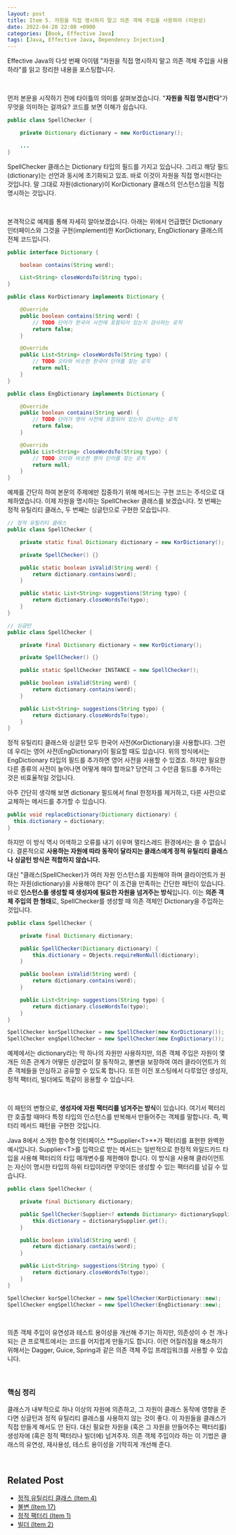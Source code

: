 ```yaml
---
layout: post
title: Item 5. 자원을 직접 명시하지 말고 의존 객체 주입을 사용하라 (미완성)
date: 2022-04-20 22:08 +0900
categories: [Book, Effective Java]
tags: [Java, Effective Java, Dependency Injection]
---
```




Effective Java의 다섯 번째 아이템 "자원을 직접 명시하지 말고 의존 객체 주입을 사용하라"를 읽고 정리한 내용을 포스팅합니다.

<br>

먼저 본문을 시작하기 전에 타이틀의 의미를 살펴보겠습니다. "**자원을 직접 명시한다**"가 무엇을 의미하는 걸까요? 코드를 보면 이해가 쉽습니다.

```java
public class SpellChecker {

    private Dictionary dictionary = new KorDictionary();

    ...
}
```

SpellChecker 클래스는 Dictionary 타입의 필드를 가지고 있습니다. 그리고 해당 필드(dictionary)는 선언과 동시에 초기화되고 있죠. 바로 이것이 자원을 직접 명시한다는 것입니다. 말 그대로 자원(dictionary)이 KorDictionary 클래스의 인스턴스임을 직접 명시하는 것입니다.

<br>

본격적으로 예제를 통해 자세히 알아보겠습니다. 아래는 위에서 언급했던 Dictionary 인터페이스와 그것을 구현(implement)한 KorDictionary, EngDictionary 클래스의 전체 코드입니다.

```java
public interface Dictionary {

    boolean contains(String word);

    List<String> closeWordsTo(String typo);
}
```

```java
public class KorDictionary implements Dictionary {

    @Override
    public boolean contains(String word) {
        // TODO 단어가 한국어 사전에 포함되어 있는지 검사하는 로직
        return false;
    }

    @Override
    public List<String> closeWordsTo(String typo) {
        // TODO 오타와 비슷한 한국어 단어를 찾는 로직
        return null;
    }
}
```

```java
public class EngDictionary implements Dictionary {

    @Override
    public boolean contains(String word) {
        // TODO 단어가 영어 사전에 포함되어 있는지 검사하는 로직
        return false;
    }

    @Override
    public List<String> closeWordsTo(String typo) {
        // TODO 오타와 비슷한 영어 단어를 찾는 로직
        return null;
    }
}
```

예제를 간단히 하여 본문의 주제에만 집중하기 위해 메서드는 구현 코드는 주석으로 대체하였습니다. 이제 자원을 명시하는 SpellChecker 클래스를 보겠습니다. 첫 번째는 정적 유틸리티 클래스, 두 번째는 싱글턴으로 구현한 모습입니다.

```java
// 정적 유틸리티 클래스
public class SpellChecker {

    private static final Dictionary dictionary = new KorDictionary();

    private SpellChecker() {}

    public static boolean isValid(String word) {
        return dictionary.contains(word);
    }

    public static List<String> suggestions(String typo) {
        return dictionary.closeWordsTo(typo);
    }
}
```

```java
// 싱글턴
public class SpellChecker {

    private final Dictionary dictionary = new KorDictionary();

    private SpellChecker() {}

    public static SpellChecker INSTANCE = new SpellChecker();

    public boolean isValid(String word) {
        return dictionary.contains(word);
    }

    public List<String> suggestions(String typo) {
        return dictionary.closeWordsTo(typo);
    }
}
```

정적 유틸리티 클래스와 싱글턴 모두 한국어 사전(KorDictionary)을 사용합니다. 그런데 우리는 영어 사전(EngDictionary)이 필요할 때도 있습니다. 위의 방식에서는 EngDictionary 타입의 필드를 추가하면 영어 사전을 사용할 수 있겠죠. 하지만 필요한 다른 종류의 사전이 늘어나면 어떻게 해야 할까요? 당연히 그 수만큼 필드를 추가하는 것은 비효율적일 것입니다. 

아주 간단히 생각해 보면 dictionary 필드에서 final 한정자를 제거하고, 다른 사전으로 교체하는 메서드를 추가할 수 있습니다.

```java
public void replaceDictionary(Dictionary dictionary) {
  this.dictionary = dictionary;
}
```

하지만 이 방식 역시 어색하고 오류를 내기 쉬우며 멀티스레드 환경에서는 쓸 수 없습니다. 결론적으로 **사용하는 자원에 따라 동작이 달라지는 클래스에게 정적 유틸리티 클래스나 싱글턴 방식은 적합하지 않습니다.**

대신 "클래스(SpellChecker)가 여러 자원 인스턴스를 지원해야 하며 클라이언트가 원하는 자원(dictionary)을 사용해야 한다" 이 조건을 만족하는 간단한 패턴이 있습니다. 바로 **인스턴스를 생성할 때 생성자에 필요한 자원을 넘겨주는 방식**입니다. 이는 **의존 객체 주입의 한 형태**로, SpellChecker를 생성할 때 의존 객체인 Dictionary을 주입하는 것입니다.

```java
public class SpellChecker {

    private final Dictionary dictionary;

    public SpellChecker(Dictionary dictionary) {
        this.dictionary = Objects.requireNonNull(dictionary);
    }

    public boolean isValid(String word) {
        return dictionary.contains(word);
    }

    public List<String> suggestions(String typo) {
        return dictionary.closeWordsTo(typo);
    }
}
```

```java
SpellChecker korSpellChecker = new SpellChecker(new KorDictionary());
SpellChecker engSpellChecker = new SpellChecker(new EngDictionary());
```

예제에서는 dictionary라는 딱 하나의 자원만 사용하지만, 의존 객체 주입은 자원이 몇 개든 의존 관계가 어떻든 상관없이 잘 동작하고, 불변을 보장하여 여러 클라이언트가 의존 객체들을 안심하고 공유할 수 있도록 합니다. 또한 이전 포스팅에서 다루었던 생성자, 정적 팩터리, 빌더에도 똑같이 응용할 수 있습니다.

<br>

이 패턴의 변형으로, **생성자에 자원 팩터리를 넘겨주는 방식**이 있습니다. 여기서 팩터리란 호출할 때마다 특정 타입의 인스턴스를 반복해서 만들어주는 객체를 말합니다. 즉, 팩터리 메서드 패턴을 구현한 것입니다.

Java 8에서 소개한 함수형 인터페이스 **Supplier\<T>**가 팩터리를 표현한 완벽한 예시입니다. Supplier\<T>를 입력으로 받는 메서드는 일반적으로 한정적 와일드카드 타입을 사용해 팩터리의 타입 매개변수를 제한해야 합니다. 이 방식을 사용해 클라이언트는 자신이 명시한 타입의 하위 타입이라면 무엇이든 생성할 수 있는 팩터리를 넘길 수 있습니다.

```java
public class SpellChecker {

    private final Dictionary dictionary;

    public SpellChecker(Supplier<? extends Dictionary> dictionarySupplier) {
        this.dictionary = dictionarySupplier.get();
    }

    public boolean isValid(String word) {
        return dictionary.contains(word);
    }

    public List<String> suggestions(String typo) {
        return dictionary.closeWordsTo(typo);
    }
}
```

 ```java
 SpellChecker korSpellChecker = new SpellChecker(KorDictionary::new);
 SpellChecker engSpellChecker = new SpellChecker(EngDictionary::new);
 ```

<br>

의존 객체 주입이 유연성과 테스트 용이성을 개선해 주기는 하지만, 의존성이 수 천 개나 되는 큰 프로젝트에서는 코드를 어지럽게 만들기도 합니다. 이런 어질러짐을 해소하기 위해서는 Dagger, Guice, Spring과 같은 의존 객체 주입 프레임워크를 사용할 수 있습니다.

<br>

### 핵심 정리

클래스가 내부적으로 하나 이상의 자원에 의존하고, 그 자원이 클래스 동작에 영향을 준다면 싱글턴과 정적 유틸리티 클래스를 사용하지 않는 것이 좋다. 이 자원들을 클래스가 직접 만들게 해서도 안 된다. 대신 필요한 자원을 (혹은 그 자원을 만들어주는 팩터리를) 생성자에 (혹은 정적 팩터리나 빌더에) 넘겨주자. 의존 객체 주입이라 하는 이 기법은 클래스의 유연성, 재사용성, 테스트 용이성을 기막히게 개선해 준다. 

<br>

## Related Post

- [정적 유틸리티 클래스 (Item 4)](https://heung27.github.io/posts/item-4-%EC%9D%B8%EC%8A%A4%ED%84%B4%EC%8A%A4%ED%99%94%EB%A5%BC-%EB%A7%89%EC%9C%BC%EB%A0%A4%EA%B1%B0%EB%93%A0-private-%EC%83%9D%EC%84%B1%EC%9E%90%EB%A5%BC-%EC%82%AC%EC%9A%A9%ED%95%98%EB%9D%BC/)
- [불변 (Item 17)]()
- [정적 팩터리 (Item 1)](https://heung27.github.io/posts/item-4-%EC%9D%B8%EC%8A%A4%ED%84%B4%EC%8A%A4%ED%99%94%EB%A5%BC-%EB%A7%89%EC%9C%BC%EB%A0%A4%EA%B1%B0%EB%93%A0-private-%EC%83%9D%EC%84%B1%EC%9E%90%EB%A5%BC-%EC%82%AC%EC%9A%A9%ED%95%98%EB%9D%BC/)
- [빌더 (Item 2)](https://heung27.github.io/posts/effective-java-item-2-%EC%83%9D%EC%84%B1%EC%9E%90%EC%97%90-%EB%A7%A4%EA%B0%9C%EB%B3%80%EC%88%98%EA%B0%80-%EB%A7%8E%EB%8B%A4%EB%A9%B4-%EB%B9%8C%EB%8D%94%EB%A5%BC-%EA%B3%A0%EB%A0%A4%ED%95%98%EB%9D%BC/)
